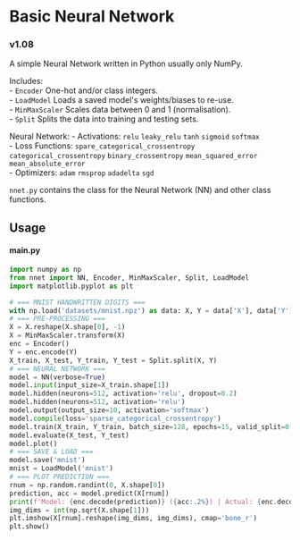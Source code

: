 # Basic Neural Network

### v1.08

A simple Neural Network written in Python usually only NumPy.

Includes:  
    - `Encoder` One-hot and/or class integers.  
    - `LoadModel` Loads a saved model's weights/biases to re-use.  
    - `MinMaxScaler` Scales data between 0 and 1 (normalisation).  
    - `Split` Splits the data into training and testing sets.  

Neural Network:
    - Activations: `relu` `leaky_relu` `tanh` `sigmoid` `softmax`  
    - Loss Functions: `spare_categorical_crossentropy` `categorical_crossentropy` `binary_crossentropy` `mean_squared_error` `mean_absolute_error`  
    - Optimizers: `adam` `rmsprop` `adadelta` `sgd`

`nnet.py` contains the class for the Neural Network (NN) and other class functions.

## Usage

#### main.py
```python
import numpy as np
from nnet import NN, Encoder, MinMaxScaler, Split, LoadModel
import matplotlib.pyplot as plt

# === MNIST HANDWRITTEN DIGITS ===
with np.load('datasets/mnist.npz') as data: X, Y = data['X'], data['Y']
# === PRE-PROCESSING ===
X = X.reshape(X.shape[0], -1)
X = MinMaxScaler.transform(X)
enc = Encoder()
Y = enc.encode(Y)
X_train, X_test, Y_train, Y_test = Split.split(X, Y)
# === NEURAL NETWORK ===
model = NN(verbose=True)
model.input(input_size=X_train.shape[1])
model.hidden(neurons=512, activation='relu', dropout=0.2)
model.hidden(neurons=512, activation='relu')
model.output(output_size=10, activation='softmax')
model.compile(loss='sparse_categorical_crossentropy')
model.train(X_train, Y_train, batch_size=128, epochs=15, valid_split=0.2)
model.evaluate(X_test, Y_test)
model.plot()
# === SAVE & LOAD ===
model.save('mnist')
mnist = LoadModel('mnist')
# === PLOT PREDICTION ===
rnum = np.random.randint(0, X.shape[0])
prediction, acc = model.predict(X[rnum])
print(f'Model: {enc.decode(prediction)} ({acc:.2%}) | Actual: {enc.decode(Y[rnum])}')
img_dims = int(np.sqrt(X.shape[1]))
plt.imshow(X[rnum].reshape(img_dims, img_dims), cmap='bone_r')
plt.show()